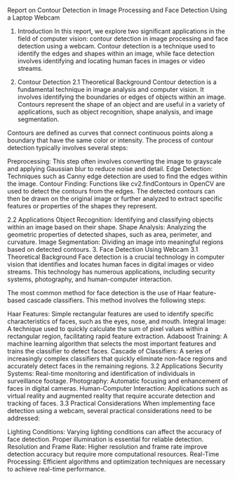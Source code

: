 Report on Contour Detection in Image Processing and Face Detection Using a Laptop Webcam
1. Introduction
In this report, we explore two significant applications in the field of computer vision: contour detection in image processing and face detection using a webcam. Contour detection is a technique used to identify the edges and shapes within an image, while face detection involves identifying and locating human faces in images or video streams.

2. Contour Detection
2.1 Theoretical Background
Contour detection is a fundamental technique in image analysis and computer vision. It involves identifying the boundaries or edges of objects within an image. Contours represent the shape of an object and are useful in a variety of applications, such as object recognition, shape analysis, and image segmentation.

Contours are defined as curves that connect continuous points along a boundary that have the same color or intensity. The process of contour detection typically involves several steps:

Preprocessing: This step often involves converting the image to grayscale and applying Gaussian blur to reduce noise and detail.
Edge Detection: Techniques such as Canny edge detection are used to find the edges within the image.
Contour Finding: Functions like cv2.findContours in OpenCV are used to detect the contours from the edges.
The detected contours can then be drawn on the original image or further analyzed to extract specific features or properties of the shapes they represent.

2.2 Applications
Object Recognition: Identifying and classifying objects within an image based on their shape.
Shape Analysis: Analyzing the geometric properties of detected shapes, such as area, perimeter, and curvature.
Image Segmentation: Dividing an image into meaningful regions based on detected contours.
3. Face Detection Using Webcam
3.1 Theoretical Background
Face detection is a crucial technology in computer vision that identifies and locates human faces in digital images or video streams. This technology has numerous applications, including security systems, photography, and human-computer interaction.

The most common method for face detection is the use of Haar feature-based cascade classifiers. This method involves the following steps:

Haar Features: Simple rectangular features are used to identify specific characteristics of faces, such as the eyes, nose, and mouth.
Integral Image: A technique used to quickly calculate the sum of pixel values within a rectangular region, facilitating rapid feature extraction.
Adaboost Training: A machine learning algorithm that selects the most important features and trains the classifier to detect faces.
Cascade of Classifiers: A series of increasingly complex classifiers that quickly eliminate non-face regions and accurately detect faces in the remaining regions.
3.2 Applications
Security Systems: Real-time monitoring and identification of individuals in surveillance footage.
Photography: Automatic focusing and enhancement of faces in digital cameras.
Human-Computer Interaction: Applications such as virtual reality and augmented reality that require accurate detection and tracking of faces.
3.3 Practical Considerations
When implementing face detection using a webcam, several practical considerations need to be addressed:

Lighting Conditions: Varying lighting conditions can affect the accuracy of face detection. Proper illumination is essential for reliable detection.
Resolution and Frame Rate: Higher resolution and frame rate improve detection accuracy but require more computational resources.
Real-Time Processing: Efficient algorithms and optimization techniques are necessary to achieve real-time performance.
